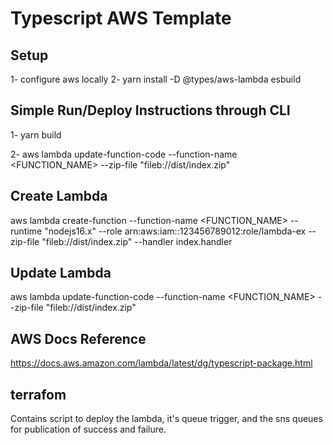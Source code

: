 # Typescript AWS Template

## Setup
1- configure aws locally
2- yarn install -D @types/aws-lambda esbuild

## Simple Run/Deploy Instructions through CLI

1- yarn build

2- aws lambda update-function-code --function-name <FUNCTION_NAME>  --zip-file "fileb://dist/index.zip"

## Create Lambda 

aws lambda create-function --function-name <FUNCTION_NAME> --runtime "nodejs16.x" --role arn:aws:iam::123456789012:role/lambda-ex --zip-file "fileb://dist/index.zip" --handler index.handler

## Update Lambda 

aws lambda update-function-code --function-name <FUNCTION_NAME>  --zip-file "fileb://dist/index.zip"


## AWS Docs Reference
https://docs.aws.amazon.com/lambda/latest/dg/typescript-package.html


## terrafom

Contains script to deploy the lambda, it's queue trigger, and the sns queues for publication of success and failure.

